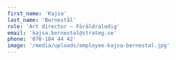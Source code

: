 ```yaml
---
first_name: 'Kajsa'
last_name: 'Bernestål'
role: 'Art director – Föräldraledig'
email: 'kajsa.bernestal@strateg.se'
phone: '070-184 44 42'
image: '/media/uploads/employee-kajsa-bernestal.jpg'
---
```

